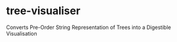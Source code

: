 # tree-visualiser
Converts Pre-Order String Representation of Trees into a Digestible Visualisation 
